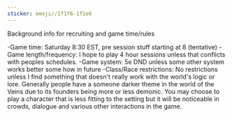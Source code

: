 ```yaml
---
sticker: emoji//1f1f6-1f1e6
---
```

Background info for recruiting and game time/rules

-Game time: Saturday 8:30 EST, pre session stuff starting at 8 (tentative)
-Game length/frequency: I hope to play 4 hour sessions unless that conflicts with peoples schedules. 
-Game system: 5e DND unless some other system works better some how in future
-Class/Race restrictions: No restrictions unless I find something that doesn't really work with the world's logic or lore. Generally people have a someone darker theme in the world of the Veins due to its founders being more or less demonic. You may choose to play a character that is less fitting to the setting but it will be noticeable in crowds, dialogue and various other interactions in the game. 
